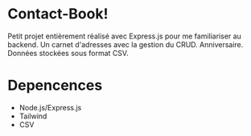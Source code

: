 # Contact-Book!

Petit projet entièrement réalisé avec Express.js pour me familiariser au backend.
Un carnet d'adresses avec la gestion du CRUD.
Anniversaire.
Données stockées sous format CSV.

# Depencences

 - Node.js/Express.js
 - Tailwind
 - CSV

